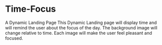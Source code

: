 # Time-Focus
A Dynamic Landing Page
This Dynamic Landing page will display time and will remind the user about the focus of the day.
The background image will change relative to time. Each image will make the user feel pleasant and focused.
